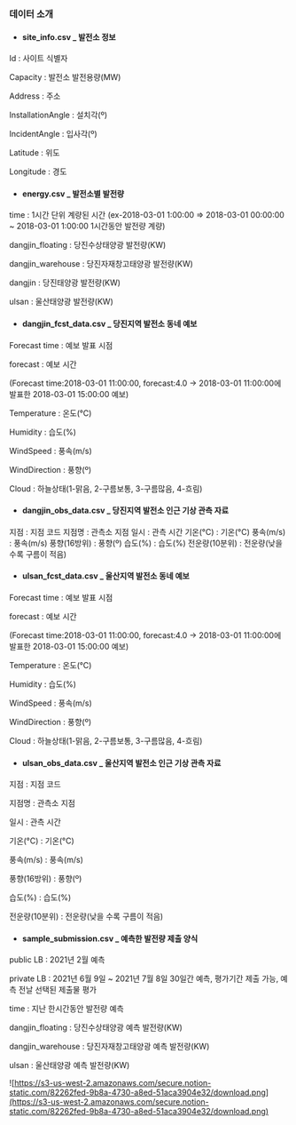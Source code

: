 ### 데이터 소개



- #### site_info.csv _ 발전소 정보

Id : 사이트 식별자

Capacity : 발전소 발전용량(MW)

Address : 주소

InstallationAngle : 설치각(º)

IncidentAngle : 입사각(º)

Latitude : 위도

Longitude : 경도

- #### energy.csv _ 발전소별 발전량

time : 1시간 단위 계량된 시간 (ex-2018-03-01 1:00:00 => 2018-03-01 00:00:00 ~ 2018-03-01 1:00:00 1시간동안 발전량 계량)

dangjin_floating : 당진수상태양광 발전량(KW)

dangjin_warehouse : 당진자재창고태양광 발전량(KW)

dangjin : 당진태양광 발전량(KW)

ulsan : 울산태양광 발전량(KW)

- #### dangjin_fcst_data.csv _ 당진지역 발전소 동네 예보

Forecast time : 예보 발표 시점

forecast : 예보 시간 

(Forecast time:2018-03-01 11:00:00, forecast:4.0 → 2018-03-01 11:00:00에 발표한 2018-03-01 15:00:00 예보)

Temperature : 온도(℃)

Humidity : 습도(%)

WindSpeed : 풍속(m/s)

WindDirection : 풍향(º)

Cloud : 하늘상태(1-맑음, 2-구름보통, 3-구름많음, 4-흐림)

- #### dangjin_obs_data.csv _ 당진지역 발전소 인근 기상 관측 자료

지점 : 지점 코드
지점명 : 관측소 지점
일시 : 관측 시간
기온(°C) : 기온(°C)
풍속(m/s) : 풍속(m/s)
풍향(16방위) : 풍향(º)
습도(%) : 습도(%)
전운량(10분위) : 전운량(낮을 수록 구름이 적음)

- #### ulsan_fcst_data.csv _ 울산지역 발전소 동네 예보

Forecast time : 예보 발표 시점

forecast : 예보 시간 

(Forecast time:2018-03-01 11:00:00, forecast:4.0 → 2018-03-01 11:00:00에 발표한 2018-03-01 15:00:00 예보)

Temperature : 온도(℃)

Humidity : 습도(%)

WindSpeed : 풍속(m/s)

WindDirection : 풍향(º)

Cloud : 하늘상태(1-맑음, 2-구름보통, 3-구름많음, 4-흐림)

- #### ulsan_obs_data.csv _ 울산지역 발전소 인근 기상 관측 자료

지점 : 지점 코드

지점명 : 관측소 지점

일시 : 관측 시간

기온(°C) : 기온(°C)

풍속(m/s) : 풍속(m/s)

풍향(16방위) : 풍향(º)

습도(%) : 습도(%)

전운량(10분위) : 전운량(낮을 수록 구름이 적음)

- #### sample_submission.csv _ 예측한 발전량 제출 양식

public LB : 2021년 2월 예측

private LB : 2021년 6월 9일 ~ 2021년 7월 8일 30일간 예측, 평가기간 제출 가능, 예측 전날 선택된 제출물 평가

time : 지난 한시간동안 발전량 예측

dangjin_floating : 당진수상태양광 예측 발전량(KW)

dangjin_warehouse : 당진자재창고태양광 예측 발전량(KW)

ulsan : 울산태양광 예측 발전량(KW)

![https://s3-us-west-2.amazonaws.com/secure.notion-static.com/82262fed-9b8a-4730-a8ed-51aca3904e32/download.png](https://s3-us-west-2.amazonaws.com/secure.notion-static.com/82262fed-9b8a-4730-a8ed-51aca3904e32/download.png)
